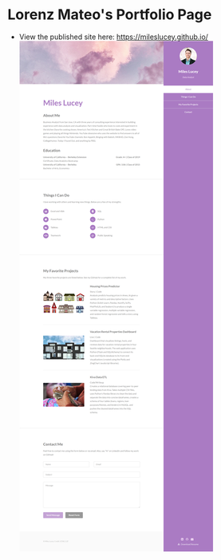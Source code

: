# Lorenz Mateo's Portfolio Page
* View the published site here: https://mileslucey.github.io/
![](images/screenshot01.png)
